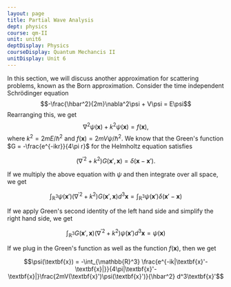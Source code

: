 ```yaml
---
layout: page
title: Partial Wave Analysis
dept: physics
course: qm-II
unit: unit6
deptDisplay: Physics
courseDisplay: Quantum Mechancis II
unitDisplay: Unit 6
---
```


In this section, we will discuss another approximation for scattering problems, known as the Born approximation. Consider the time independent Schrödinger equation
$$-\frac{\hbar^2}{2m}\nabla^2\psi + V\psi = E\psi$$
Rearranging this, we get 
$$\nabla^2\psi(\textbf{x}) + k^2\psi(\textbf{x}) = f(\textbf{x}),$$
where $k^2 = 2mE/\hbar^2$ and $f(\textbf{x}) = 2mV\psi/\hbar^2$. We know that the Green's function $G = -\frac{e^{-ikr}}{4\pi r}$ for the Helmholtz equation satisfies 

$$(\nabla^{\prime 2} + k^2)G(\textbf{x}',\textbf{x}) = \delta(\textbf{x} - \textbf{x}').$$

If we multiply the above equation with $\psi$ and then integrate over all space, we get 

$$\int_{\mathbb{R}^3}\psi(\textbf{x}')(\nabla^{\prime 2} + k^2)G(\textbf{x}',\textbf{x}) d^3\textbf{x} = \int_{\mathbb{R}^3} \psi(\textbf{x}')\delta(\textbf{x}'-\textbf{x})$$

If we apply Green's second identity of the left hand side and simplify the right hand side, we get 

$$\int_{\mathbb{R}^3} G(\textbf{x}',\textbf{x})(\nabla^{\prime 2} + k^2)\psi(\textbf{x}')d^3\textbf{x} = \psi(\textbf{x})$$

If we plug in the Green's function as well as the function $f(\textbf{x})$, then we get 

$$\psi(\textbf{x}) = -\int_{\mathbb{R}^3} \frac{e^{-ik|\textbf{x}'-\textbf{x}|}}{4\pi|\textbf{x}'-\textbf{x}|}\frac{2mV(\textbf{x}')\psi(\textbf{x}')}{\hbar^2} d^3\textbf{x}'$$



